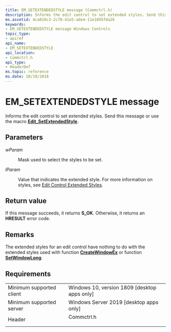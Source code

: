 ```yaml
---
title: EM_SETEXTENDEDSTYLE message (Commctrl.h)
description: Informs the edit control to set extended styles. Send this message or use the macro Edit\_SetExtendedStyle.
ms.assetid: 4ca010c3-2c70-41e5-ade4-11e1895fda26
keywords:
- EM_SETEXTENDEDSTYLE message Windows Controls
topic_type:
- apiref
api_name:
- EM_SETEXTENDEDSTYLE
api_location:
- Commctrl.h
api_type:
- HeaderDef
ms.topic: reference
ms.date: 10/19/2018
---
```


# EM\_SETEXTENDEDSTYLE message

Informs the edit control to set extended styles. Send this message or use the macro [**Edit\_SetExtendedStyle**](/windows/desktop/api/Commctrl/nf-commctrl-edit_setextendedstyle).

## Parameters

<dl> <dt>

*wParam* 
</dt> <dd>

Mask used to select the styles to be set.

</dd> <dt>

*lParam* 
</dt> <dd>

Value that indicates the extended style. For more information on styles, see [Edit Control Extended Styles](edit-control-window-extended-styles.md).

</dd> </dl>

## Return value

If this message succeeds, it returns **S\_OK**. Otherwise, it returns an **HRESULT** error code.

## Remarks

The extended styles for an edit control have nothing to do with the extended styles used with function [**CreateWindowEx**](/windows/desktop/api/winuser/nf-winuser-createwindowexa) or function [**SetWindowLong**](/windows/desktop/api/winuser/nf-winuser-setwindowlonga).

## Requirements



|                                     |                                                                                       |
|-------------------------------------|---------------------------------------------------------------------------------------|
| Minimum supported client<br/> | Windows 10, version 1809 \[desktop apps only\]<br/>                             |
| Minimum supported server<br/> | Windows Server 2019 \[desktop apps only\]<br/>                                  |
| Header<br/>                   | <dl> <dt>Commctrl.h</dt> </dl> |



 

